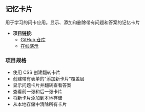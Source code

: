 ## 记忆卡片

用于学习的闪卡应用。显示、添加和删除带有问题和答案的记忆卡片

- **项目链接**:
  - [GitHub 仓库](https://github.com/dogxii/miniWebs/tree/master/Origin/memory-cards)
  - [在线演示](https://vanillawebprojects.com/projects/memory-cards/)

### 项目规格

- 使用 CSS 创建翻转卡片
- 创建带有表单的"添加新卡片"覆盖层
- 显示问题卡片并翻转查看答案
- 查看前一张和后一张卡片
- 将新卡片添加到本地存储
- 从本地存储中清除所有卡片

